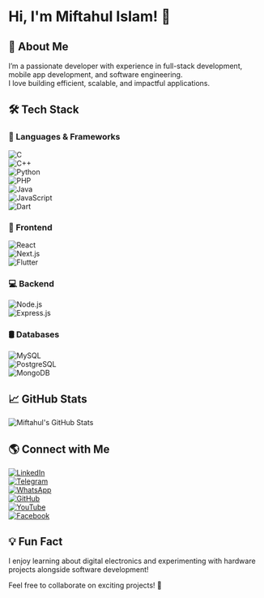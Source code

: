 # Hi, I'm Miftahul Islam! 👋  

## 🚀 About Me  
I’m a passionate developer with experience in full-stack development, mobile app development, and software engineering.  
I love building efficient, scalable, and impactful applications.  

## 🛠️ Tech Stack  
### 🚀 Languages & Frameworks  
![C](https://img.shields.io/badge/C-A8B9CC?style=flat&logo=c&logoColor=white)  
![C++](https://img.shields.io/badge/C++-00599C?style=flat&logo=c%2B%2B&logoColor=white)  
![Python](https://img.shields.io/badge/Python-3776AB?style=flat&logo=python&logoColor=white)  
![PHP](https://img.shields.io/badge/PHP-777BB4?style=flat&logo=php&logoColor=white)  
![Java](https://img.shields.io/badge/Java-007396?style=flat&logo=java&logoColor=white)  
![JavaScript](https://img.shields.io/badge/JavaScript-F7DF1E?style=flat&logo=javascript&logoColor=black)  
![Dart](https://img.shields.io/badge/Dart-0175C2?style=flat&logo=dart&logoColor=white)  

### 📱 Frontend  
![React](https://img.shields.io/badge/React-61DAFB?style=flat&logo=react&logoColor=black)  
![Next.js](https://img.shields.io/badge/Next.js-000000?style=flat&logo=next.js&logoColor=white)  
![Flutter](https://img.shields.io/badge/Flutter-02569B?style=flat&logo=flutter&logoColor=white)  

### 💻 Backend  
![Node.js](https://img.shields.io/badge/Node.js-43853D?style=flat&logo=node.js&logoColor=white)  
![Express.js](https://img.shields.io/badge/Express.js-000000?style=flat&logo=express&logoColor=white)  

### 🛢️ Databases  
![MySQL](https://img.shields.io/badge/MySQL-4479A1?style=flat&logo=mysql&logoColor=white)  
![PostgreSQL](https://img.shields.io/badge/PostgreSQL-316192?style=flat&logo=postgresql&logoColor=white)  
![MongoDB](https://img.shields.io/badge/MongoDB-47A248?style=flat&logo=mongodb&logoColor=white)  

## 📈 GitHub Stats  
![Miftahul's GitHub Stats](https://github-readme-stats.vercel.app/api?username=miftahulislam2023&show_icons=true&theme=radical)  

## 🌎 Connect with Me  
[![LinkedIn](https://img.shields.io/badge/LinkedIn-%230A66C2.svg?style=flat&logo=linkedin&logoColor=white)](https://linkedin.com/in/miftahulislambd)  
[![Telegram](https://img.shields.io/badge/Telegram-26A5E4?style=flat&logo=telegram&logoColor=white)](https://t.me/miftahulislam)  
[![WhatsApp](https://img.shields.io/badge/WhatsApp-25D366?style=flat&logo=whatsapp&logoColor=white)](#)  
[![GitHub](https://img.shields.io/badge/GitHub-181717?style=flat&logo=github&logoColor=white)](https://github.com/MiftahulIslam2023)  
[![YouTube](https://img.shields.io/badge/YouTube-FF0000?style=flat&logo=youtube&logoColor=white)](https://www.youtube.com/@miftahcoding)  
[![Facebook](https://img.shields.io/badge/Facebook-%231877F2.svg?style=flat&logo=facebook&logoColor=white)](https://www.facebook.com/MiftahulIslam22)
## 💡 Fun Fact  
I enjoy learning about digital electronics and experimenting with hardware projects alongside software development!  

Feel free to collaborate on exciting projects! 🚀
